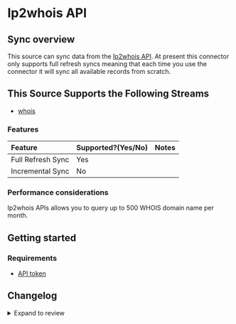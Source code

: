 # Ip2whois API

## Sync overview

This source can sync data from the [Ip2whois API](https://www.ip2whois.com/developers-api). At present this connector only supports full refresh syncs meaning that each time you use the connector it will sync all available records from scratch.

## This Source Supports the Following Streams

- [whois](https://www.ip2whois.com/developers-api)

### Features

| Feature           | Supported?\(Yes/No\) | Notes |
| :---------------- | :------------------- | :---- |
| Full Refresh Sync | Yes                  |       |
| Incremental Sync  | No                   |       |

### Performance considerations

Ip2whois APIs allows you to query up to 500 WHOIS domain name per month.

## Getting started

### Requirements

- [API token](https://www.ip2whois.com/register)

## Changelog

<details>
  <summary>Expand to review</summary>

| Version | Date       | Pull Request                                              | Subject                                                                         |
| :------ | :--------- | :-------------------------------------------------------- | :------------------------------------------------------------------------------ |
| 0.2.17 | 2025-03-29 | [56718](https://github.com/airbytehq/airbyte/pull/56718) | Update dependencies |
| 0.2.16 | 2025-03-22 | [56023](https://github.com/airbytehq/airbyte/pull/56023) | Update dependencies |
| 0.2.15 | 2025-03-08 | [55502](https://github.com/airbytehq/airbyte/pull/55502) | Update dependencies |
| 0.2.14 | 2025-03-01 | [54791](https://github.com/airbytehq/airbyte/pull/54791) | Update dependencies |
| 0.2.13 | 2025-02-22 | [54300](https://github.com/airbytehq/airbyte/pull/54300) | Update dependencies |
| 0.2.12 | 2025-02-15 | [53838](https://github.com/airbytehq/airbyte/pull/53838) | Update dependencies |
| 0.2.11 | 2025-02-08 | [53284](https://github.com/airbytehq/airbyte/pull/53284) | Update dependencies |
| 0.2.10 | 2025-02-01 | [52773](https://github.com/airbytehq/airbyte/pull/52773) | Update dependencies |
| 0.2.9 | 2025-01-25 | [52233](https://github.com/airbytehq/airbyte/pull/52233) | Update dependencies |
| 0.2.8 | 2025-01-18 | [51830](https://github.com/airbytehq/airbyte/pull/51830) | Update dependencies |
| 0.2.7 | 2025-01-11 | [51152](https://github.com/airbytehq/airbyte/pull/51152) | Update dependencies |
| 0.2.6 | 2024-12-28 | [50644](https://github.com/airbytehq/airbyte/pull/50644) | Update dependencies |
| 0.2.5 | 2024-12-21 | [50069](https://github.com/airbytehq/airbyte/pull/50069) | Update dependencies |
| 0.2.4 | 2024-12-14 | [49644](https://github.com/airbytehq/airbyte/pull/49644) | Update dependencies |
| 0.2.3 | 2024-12-12 | [47893](https://github.com/airbytehq/airbyte/pull/47893) | Update dependencies |
| 0.2.2 | 2024-10-28 | [47471](https://github.com/airbytehq/airbyte/pull/47471) | Update dependencies |
| 0.2.1 | 2024-08-16 | [44196](https://github.com/airbytehq/airbyte/pull/44196) | Bump source-declarative-manifest version |
| 0.2.0 | 2024-08-15 | [44138](https://github.com/airbytehq/airbyte/pull/44138) | Refactor connector to manifest-only format |
| 0.1.15 | 2024-08-10 | [43644](https://github.com/airbytehq/airbyte/pull/43644) | Update dependencies |
| 0.1.14 | 2024-08-03 | [43158](https://github.com/airbytehq/airbyte/pull/43158) | Update dependencies |
| 0.1.13 | 2024-07-27 | [42611](https://github.com/airbytehq/airbyte/pull/42611) | Update dependencies |
| 0.1.12 | 2024-07-20 | [42216](https://github.com/airbytehq/airbyte/pull/42216) | Update dependencies |
| 0.1.11 | 2024-07-13 | [41860](https://github.com/airbytehq/airbyte/pull/41860) | Update dependencies |
| 0.1.10 | 2024-07-10 | [41445](https://github.com/airbytehq/airbyte/pull/41445) | Update dependencies |
| 0.1.9 | 2024-07-09 | [41310](https://github.com/airbytehq/airbyte/pull/41310) | Update dependencies |
| 0.1.8 | 2024-07-06 | [40966](https://github.com/airbytehq/airbyte/pull/40966) | Update dependencies |
| 0.1.7 | 2024-06-25 | [40342](https://github.com/airbytehq/airbyte/pull/40342) | Update dependencies |
| 0.1.6 | 2024-06-22 | [40157](https://github.com/airbytehq/airbyte/pull/40157) | Update dependencies |
| 0.1.5 | 2024-06-06 | [39283](https://github.com/airbytehq/airbyte/pull/39283) | [autopull] Upgrade base image to v1.2.2 |
| 0.1.4 | 2024-05-20 | [38215](https://github.com/airbytehq/airbyte/pull/38215) | Make connector compatible with builder |
| 0.1.3 | 2024-04-19 | [37180](https://github.com/airbytehq/airbyte/pull/37180) | Upgrade to CDK 0.80.0 and manage dependencies with Poetry. |
| 0.1.2 | 2024-04-15 | [37180](https://github.com/airbytehq/airbyte/pull/37180) | Base image migration: remove Dockerfile and use the python-connector-base image |
| 0.1.1 | 2024-04-12 | [37180](https://github.com/airbytehq/airbyte/pull/37180) | schema descriptions |
| 0.1.0   | 2022-10-29 | [#18651](https://github.com/airbytehq/airbyte/pull/18651) | 🎉 New source: Ip2whois [low-code SDK]                                          |

</details>
